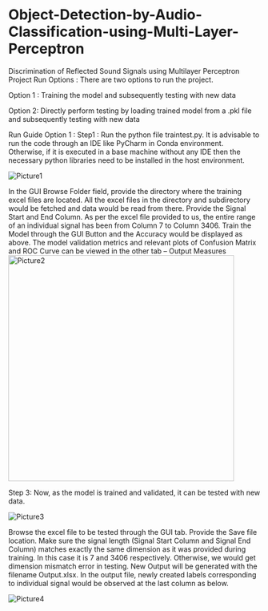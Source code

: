 # Object-Detection-by-Audio-Classification-using-Multi-Layer-Perceptron

Discrimination of Reflected Sound Signals using Multilayer Perceptron
Project Run Options :
There are two options to run the project.

Option 1 : Training the model and subsequently testing with new data

Option 2: Directly perform testing by loading trained model from a .pkl file and subsequently testing with new data

Run Guide
Option 1 : 
Step1 : Run the python file traintest.py. It is advisable to run the code through an IDE like PyCharm in Conda environment. Otherwise, if it is executed in a base machine without any IDE then the necessary python libraries need to be installed in the host environment.

![Picture1](https://user-images.githubusercontent.com/57104937/149928498-64d054ea-503a-42c5-85b2-5ef2e7e5f3b7.png)

In the GUI Browse Folder field, provide the directory where the training excel files are located.  All the excel files in the directory and subdirectory would be fetched and data would be read from there.
Provide the Signal Start and End Column. As per the excel file provided to us, the entire range of an individual signal has been from Column 7 to Column 3406. 
Train the Model through the GUI Button and the Accuracy would be displayed as above. The model validation metrics and relevant plots of Confusion Matrix and ROC Curve can be viewed in the other tab – Output Measures
<img width="451" alt="Picture2" src="https://user-images.githubusercontent.com/57104937/149928628-aef8b635-7121-4859-87b7-f42b93918b28.png">

Step 3:  Now, as the model is trained and validated, it can be tested with new data.

![Picture3](https://user-images.githubusercontent.com/57104937/149928775-99c1b956-b954-4cac-95a4-d5b3d36e404c.png)

Browse the excel file to be tested through the GUI tab. Provide the Save file location. Make sure the signal length (Signal Start Column and Signal End Column) matches exactly the same dimension as it was provided during training. In this case it is 7  and 3406 respectively. Otherwise, we would get dimension mismatch error in testing.
New Output will be generated with the filename Output.xlsx. In the output file, newly created labels corresponding to individual signal would be observed at the last column as below.

![Picture4](https://user-images.githubusercontent.com/57104937/149928878-0ab08c35-b50f-469f-a596-a7ee1916b38f.png)
